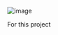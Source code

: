 ![image](https://github.com/rileha/tokyo_2021_olympics_data_engineering_project/assets/170321721/dac537e9-09e4-4157-aad6-f103ae33bdc5)

For this project
